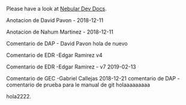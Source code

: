 Please have a look at [Nebular Dev Docs](https://github.com/akveo/nebular/blob/master/DEV_DOCS.md).

Anotacion de David Pavon - 2018-12-11

Anotacion de Nahum Martinez - 2018-12-11

Comentario de DAP - David Pavon hola de nuevo


Comentario de EDR -Edgar Ramirez v4

Comentario de EDR -Edgar Ramirez - v7 2019-02-13


Comentario de GEC -Gabriel Callejas 2018-12-21
comentario de DAP - comentario de prueba para le manual de git
holaaaaaaaaa

hola2222.